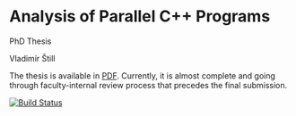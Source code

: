 # Analysis of Parallel C++ Programs

PhD Thesis

Vladimír Štill

The thesis is available in [PDF](https://raw.githubusercontent.com/vlstill/phd-thesis/pdf/thesis.pdf).
Currently, it is almost complete and going through faculty-internal review process that precedes the final submission.

[![Build Status](https://travis-ci.org/vlstill/phd-thesis.svg?branch=master)](https://travis-ci.org/vlstill/phd-thesis)
